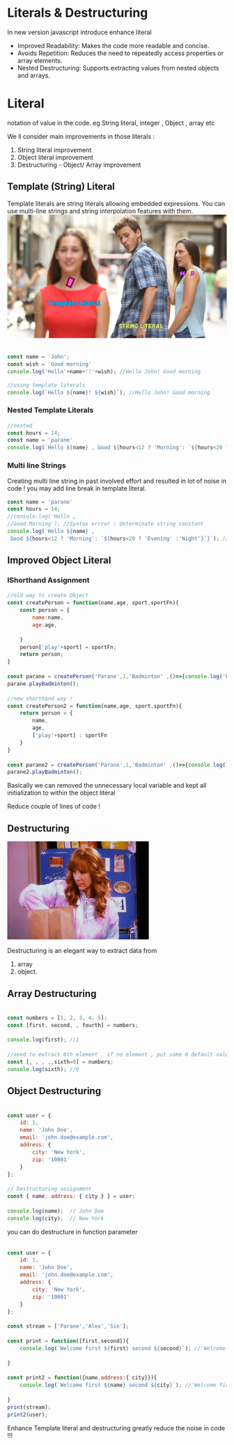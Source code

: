 # Literals & Destructuring #

In new version javascript introduce enhance literal 

- Improved Readability: Makes the code more readable and concise.
- Avoids Repetition: Reduces the need to repeatedly access properties or array elements.
- Nested Destructuring: Supports extracting values from nested objects and arrays.


# Literal #
notation of value in the code. eg String literal, integer , Object , array etc 

We ll consider main improvements in those literals : 

1. String literal improvement 
2. Object literal improvement 
3. Destructuring - Object/ Array improvement 

## Template (String) Literal ##

Template literals are string literals allowing embedded expressions. You can use multi-line strings and string interpolation features with them.
![template-literal.png](asset/template-literal.png)


```javascript repl+

const name = 'John';
const wish = 'Good morning'
console.log('Hello'+name+'!'+wish); //Hello John! Good morning
```

```javascript repl+
//using template literals
console.log(`Hello ${name}! ${wish}`); //Hello John! Good morning
```

### Nested Template Literals ###

```javascript repl+
//nested
const hours = 14;
const name = 'parane'
console.log(`Hello ${name} , Good ${hours<12 ? 'Morning': `${hours<20 ? 'Evening' :'Night'}`}`); //'Hello parane , Good Evening'

```

### Multi line Strings ###

Creating multi line string in past involved effort and resulted in lot of noise in code ! you may add line break in template literal. 

```javascript repl+
const name = 'parane'
const hours = 14;
//console.log('Hello ,
//Good Morning'); //Syntax errror : Unterminate string constant
console.log(`Hello ${name} ,
 Good ${hours<12 ? 'Morning': `${hours<20 ? 'Evening' :'Night'}`}`); //'Hello parane ,\n Good Evening' preserve indentation 


```


## Improved Object Literal ##

### IShorthand Assignment ###

```javascript repl+
//old way to create Object 
const createPerson = function(name,age, sport,sportFn){
    const person = {
        name:name,
        age:age,

    }
    person['play'+sport] = sportFn;
    return person;
}

const parane = createPerson('Parane',1,'Badminton' ,()=>{console.log('Play Badminton');});
parane.playBadminton();

//new shorthand way !
const createPerson2 = function(name,age, sport,sportFn){
    return person = {
        name,
        age,
        ['play'+sport] : sportFn
    }
}

const parane2 = createPerson('Parane',1,'Badminton' ,()=>{console.log('Play Badminton');});
parane2.playBadminton();

```

Basically we can removed the unnecessary local variable and kept all initialization to within the object literal 

Reduce couple of lines of code ! 

## Destructuring ##

![Alt Text](asset/destructure.gif)

Destructuring is an elegant way to extract data from 
1. array 
2. object. 

## Array Destructuring ##

```javascript repl+

const numbers = [1, 2, 3, 4, 5];
const [first, second, , fourth] = numbers;

console.log(first); //1

//need to extract 6th element , if no element , put some 0 default value
const [, , , ,,sixth=0] = numbers;
console.log(sixth); //0

```

## Object Destructuring ##

```javascript repl+

const user = {
    id: 1,
    name: 'John Doe',
    email: 'john.doe@example.com',
    address: {
        city: 'New York',
        zip: '10001'
    }
};

// Destructuring assignment
const { name, address: { city } } = user;

console.log(name);  // John Doe
console.log(city);  // New York

```

you can do destructure in function parameter


```javascript repl+

const user = {
    id: 1,
    name: 'John Doe',
    email: 'john.doe@example.com',
    address: {
        city: 'New York',
        zip: '10001'
    }
};

const stream = ['Parane','Alex','Sin'];

const print = function([first,second]){
    console.log(`Welcome first ${first} second ${second}`); //'Welcome first Parane second Alex'

}

const print2 = function({name,address:{ city}}){
    console.log(`Welcome first ${name} second ${city}`); //'Welcome first John Doe second New York'

}
print(stream);
print2(user);

```

Enhance Template literal and destructuring greatly reduce the noise in code !!!
